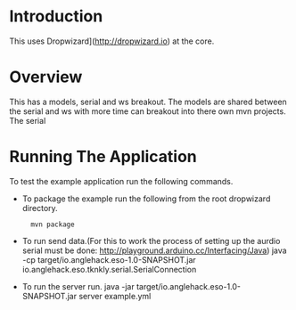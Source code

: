 # Introduction

This uses Dropwizard](http://dropwizard.io) at the core.

# Overview

This has a models, serial and ws breakout. The models are shared between the serial and ws with more time can breakout into there own mvn projects. 
The serial


# Running The Application

To test the example application run the following commands.

* To package the example run the following from the root dropwizard directory.

        mvn package

* To run send data.(For this to work the process of setting up the aurdio serial must be done: http://playground.arduino.cc/Interfacing/Java) 
        java -cp target/io.anglehack.eso-1.0-SNAPSHOT.jar  io.anglehack.eso.tknkly.serial.SerialConnection

* To run the server run.
        java -jar target/io.anglehack.eso-1.0-SNAPSHOT.jar server example.yml

